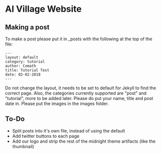 # AI Village Website

## Making a post

To make a post please put it in _posts with the following at the top of the file:

```
---
layout: default
category: tutorial
author: Comath
title: Tutorial Test
date: 02-02-2018
---
```

Do not change the layout, it needs to be set to default for Jekyll to find the correct page. Also, the categories currently supported are "post" and "tutorial", more to be added later. Please do put your name, title and post date in. Please put the images in the images folder.

## To-Do

* Split posts into it's own file, instead of using the default
* Add twitter buttons to each page
* Add our logo and strip the rest of the midnight theme artifacts (like the thumbnail)
